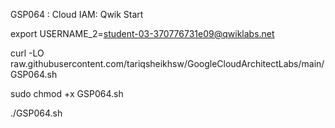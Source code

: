 GSP064 : Cloud IAM: Qwik Start 

export USERNAME_2=student-03-370776731e09@qwiklabs.net

curl -LO raw.githubusercontent.com/tariqsheikhsw/GoogleCloudArchitectLabs/main/GSP064.sh

sudo chmod +x GSP064.sh

./GSP064.sh
